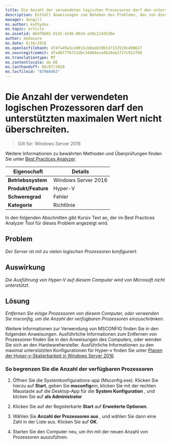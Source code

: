 ```yaml
---
title: Die Anzahl der verwendeten logischen Prozessoren darf den unterstützten maximalen Wert nicht überschreiten.
description: Enthält Anweisungen zum Beheben des Problems, das von dieser Best Practices Analyzer Regel gemeldet wird.
manager: dongill
ms.author: kathydav
ms.topic: article
ms.assetid: 66df8b02-91d1-424b-8934-a39c214d530e
author: kbdazure
ms.date: 8/16/2016
ms.openlocfilehash: d74fa49a3ce0015cb8ee819b537153519c498627
ms.sourcegitcommit: dfa48f77b751dbc34409aced628eb2f17c912f08
ms.translationtype: MT
ms.contentlocale: de-DE
ms.lasthandoff: 08/07/2020
ms.locfileid: "87960463"
---
```

# <a name="the-number-of-logical-processors-in-use-must-not-exceed-the-supported-maximum"></a>Die Anzahl der verwendeten logischen Prozessoren darf den unterstützten maximalen Wert nicht überschreiten.

>Gilt für: Windows Server 2016

Weitere Informationen zu bewährten Methoden und Überprüfungen finden Sie unter [Best Practices Analyzer](https://go.microsoft.com/fwlink/?LinkId=122786).

|Eigenschaft|Details|
|-|-|
|**Betriebssystem**|Windows Server 2016|
|**Produkt/Feature**|Hyper-V|
|**Schweregrad**|Fehler|
|**Kategorie**|Richtlinie|

In den folgenden Abschnitten gibt Kursiv Text an, der im Best Practices Analyzer Tool für dieses Problem angezeigt wird.

## <a name="issue"></a>Problem

*Der Server ist mit zu vielen logischen Prozessoren konfiguriert.*

## <a name="impact"></a>Auswirkung

*Die Ausführung von Hyper-V auf diesem Computer wird von Microsoft nicht unterstützt.*

## <a name="resolution"></a>Lösung

*Entfernen Sie einige Prozessoren von diesem Computer, oder verwenden Sie msconfig, um die Anzahl der verfügbaren Prozessoren einzuschränken.*

Weitere Informationen zur Verwendung von MSCONFIG finden Sie in den folgenden Anweisungen. Ausführliche Informationen zum Entfernen von Prozessoren finden Sie in den Anweisungen des Computers, oder wenden Sie sich an den Hardwarehersteller. Ausführliche Informationen zu den maximal unterstützten Konfigurationen für Hyper-v finden Sie unter [Planen der Hyper-v-Skalierbarkeit in Windows Server 2016](../plan/Plan-for-Hyper-V-scalability-in-Windows-Server-2016.md).

### <a name="to-limit-the-number-of-available-processors"></a>So begrenzen Sie die Anzahl der verfügbaren Prozessoren

1.  Öffnen Sie die Systemkonfigurations-app (Msconfig.exe). Klicken Sie hierzu auf **Start**, geben Sie **msconfig**ein, klicken Sie mit der rechten Maustaste auf die Desktop-App für die **System Konfiguration** , und klicken Sie auf **als Administrator**

2.  Klicken Sie auf der Registerkarte **Start** auf **Erweiterte Optionen**.

3.  Wählen Sie **Anzahl der Prozessoren aus** , und wählen Sie dann eine Zahl in der Liste aus. Klicken Sie auf **OK**.

4.  Starten Sie den Computer neu, um ihn mit der neuen Anzahl von Prozessoren auszuführen.



